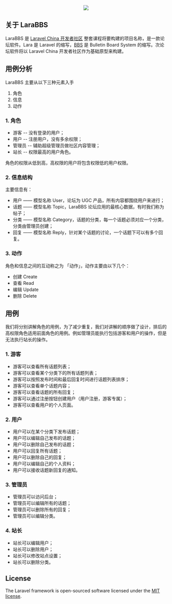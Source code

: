 <p align="center"><img src="https://laravel.com/assets/img/components/logo-laravel.svg"></p>

## 关于 LaraBBS

LaraBBS 是 [Laravel China 开发者社区](https://laravel-china.org/) 整套课程将要构建的项目名称，是一款论坛软件。Lara 是 Laravel 的缩写，[BBS](https://baike.baidu.com/item/%E7%94%B5%E5%AD%90%E5%85%AC%E5%91%8A%E7%89%8C%E7%B3%BB%E7%BB%9F) 是 Bulletin Board System 的缩写。次论坛软件将以 Laravel China 开发者社区作为基础原型来构建。

## 用例分析

LaraBBS 主要从以下三种元素入手

1. 角色
2. 信息
3. 动作

### 1. 角色
- 游客 -- 没有登录的用户；
- 用户 -- 注册用户，没有多余权限；
- 管理员 -- 辅助超级管理员做社区内容管理；
- 站长 -- 权限最高的用户角色。

角色的权限从低到高，高权限的用户将包含权限低的用户权限。


### 2. 信息结构

主要信息有：

- 用户 —— 模型名称 User，论坛为 UGC 产品，所有内容都围绕用户来进行；
- 话题 —— 模型名称 Topic，LaraBBS 论坛应用的最核心数据，有时我们称为帖子；
- 分类 —— 模型名称 Category，话题的分类，每一个话题必须对应一个分类，分类由管理员创建；
- 回复 —— 模型名称 Reply，针对某个话题的讨论，一个话题下可以有多个回复。


### 3. 动作

角色和信息之间的互动称之为 「动作」，动作主要由以下几个：

- 创建 Create
- 查看 Read
- 编辑 Update
- 删除 Delete


## 用例
我们将分别讲解角色的用例，为了减少重复，我们对讲解的顺序做了设计，排后的高权限角色适用前面角色的用例。例如管理员能执行包括游客和用户的操作，但是无法执行站长的操作。

### 1. 游客
- 游客可以查看所有话题列表；
- 游客可以查看某个分类下的所有话题列表；
- 游客可以按照发布时间和最后回复时间进行话题列表排序；
- 游客可以查看单个话题内容；
- 游客可以查看话题的所有回复；
- 游客可以通过注册按钮创建用户（用户注册，游客专属）；
- 游客可以查看用户的个人页面。

### 2. 用户
- 用户可以在某个分类下发布话题；
- 用户可以编辑自己发布的话题；
- 用户可以删除自己发布的话题；
- 用户可以回复所有话题；
- 用户可以删除自己的回复；
- 用户可以编辑自己的个人资料；
- 用户可以接收话题新回复的通知。

### 3. 管理员
- 管理员可以访问后台；
- 管理员可以编辑所有的话题；
- 管理员可以删除所有的回复；
- 管理员可以编辑分类。

### 4. 站长
- 站长可以编辑用户；
- 站长可以删除用户；
- 站长可以修改站点设置；
- 站长可以删除分类。


## License

The Laravel framework is open-sourced software licensed under the [MIT license](https://opensource.org/licenses/MIT).
